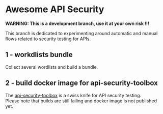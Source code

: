 # Awesome API Security 

**WARNING: This is a development branch, use it at your own risk !!!**

This branch is dedicated to experimenting around automatic and manual flows related to security testing for APIs.

## 1 - workdlists bundle
Collect several wordlists and build a bundle.

## 2 - build docker image for api-security-toolbox
The [api-security-toolbox](https://hub.docker.com/r/arainho/api-security-toolbox) is a swiss knife for API security testing.  
Please note that builds are still failing and docker image is not published yet.


